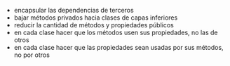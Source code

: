 - encapsular las dependencias de terceros
- bajar métodos privados hacia clases de capas inferiores
- reducir la cantidad de métodos y propiedades públicos
- en cada clase hacer que los métodos usen sus propiedades, no las de otros
- en cada clase hacer que las propiedades sean usadas por sus métodos, no por otros